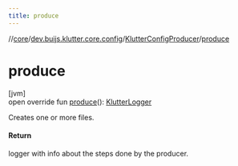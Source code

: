 ```yaml
---
title: produce
---
```

//[core](../../../index.html)/[dev.buijs.klutter.core.config](../index.html)/[KlutterConfigProducer](index.html)/[produce](produce.html)



# produce



[jvm]\
open override fun [produce](produce.html)(): [KlutterLogger](../../dev.buijs.klutter.core/-klutter-logger/index.html)



Creates one or more files.



#### Return



logger with info about the steps done by the producer.




